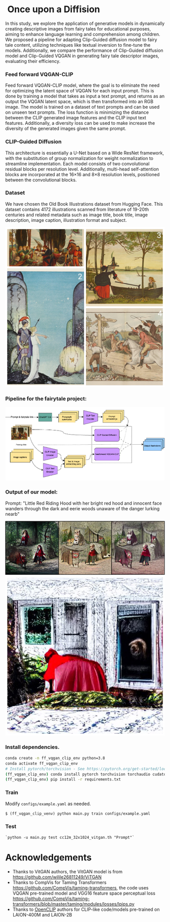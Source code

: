 #  Once upon a Diffision

In this study, we explore the application of generative models in dynamically creating descriptive images from fairy tales for educational purposes, aiming to enhance language learning and comprehension among children. We proposed a pipeline for adapting Clip-Guided diffusion model to fairy tale content, utilizing techniques like textual inversion to fine-tune the models. Additionally, we compare the performance of Clip-Guided diffusion model and Clip-Guided VQGAN in generating fairy tale descriptor images, evaluating their efficiency.

### Feed forward VQGAN-CLIP
Feed forward VQGAN-CLIP model, where the goal is to eliminate the need for optimizing the latent space of VQGAN for each input prompt. This  is done by training a model that takes as input a text prompt, and returns as an output the VQGAN latent space, which is then transformed into an RGB image. The model is trained on a dataset of text prompts
and can be used on unseen text prompts. The loss function is minimizing the distance between the CLIP generated image features and the CLIP input text features. Additionally, a diversity loss can be used to make increase the diversity of the generated images given the same prompt.

### CLIP-Guided Diffusion
This architecture is essentially a U-Net based on a Wide ResNet framework, with the substitution of group normalization for weight normalization to streamline implementation. Each model consists of two convolutional residual blocks per resolution level. Additionally, multi-head self-attention blocks are incorporated at the 16×16 and 8×8 resolution levels, positioned between the convolutional blocks. 

### Dataset
We have chosen the Old Book Illustrations dataset from Hugging Face. This dataset contains 4172 illustrations scanned from literature of 19-20th centuries and related metadata such as image title, book title, image description, image caption, illustration format and subject.

![Fairytale Pipeline](dataset.jpg)

### Pipeline for the fairytale project:

![Fairytale Pipeline](fairytale_pipeline.png)

### Output of our model:

Prompt: "Little Red Riding Hood with her bright red hood and innocent face wanders through the dark and eerie woods unaware of the danger lurking nearb"

![Fairytale Pipeline](gen.png)
![Fairytale Pipeline](diffusion_model_output.jpg)
### Install dependencies. 

```bash
conda create -n ff_vqgan_clip_env python=3.8
conda activate ff_vqgan_clip_env
# Install pytorch/torchvision - See https://pytorch.org/get-started/locally/ for more info.
(ff_vqgan_clip_env) conda install pytorch torchvision torchaudio cudatoolkit=11.1 -c pytorch -c nvidia
(ff_vqgan_clip_env) pip install -r requirements.txt
```

### Train

Modify `configs/example.yaml` as needed.  

```
$ (ff_vqgan_clip_venv) python main.py train configs/example.yaml
```

### Test
```
`python -u main.py test cc12m_32x1024_vitgan.th "Prompt"`
```

# Acknowledgements
- Thanks to VitGAN authors, the VitGAN model is from <https://github.com/wilile26811249/ViTGAN>
- Thanks to CompVis for Taming Transformers <https://github.com/CompVis/taming-transformers>, the code uses VQGAN pre-trained model and
VGG16 feature space perceptual loss <https://github.com/CompVis/taming-transformers/blob/master/taming/modules/losses/lpips.py>
- Thanks to [OpenCLIP](https://github.com/mlfoundations/open_clip) authors for CLIP-like code/models pre-trained on LAION-400M and LAION-2B
